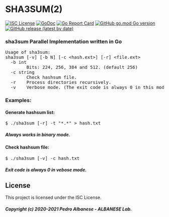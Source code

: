 # SHA3SUM(2)
[![ISC License](http://img.shields.io/badge/license-ISC-blue.svg)](https://github.com/pedroalbanese/sha3sum/blob/master/LICENSE.md) 
[![GoDoc](https://godoc.org/github.com/pedroalbanese/sha3sum?status.png)](http://godoc.org/github.com/pedroalbanese/sha3sum)
[![Go Report Card](https://goreportcard.com/badge/github.com/pedroalbanese/sha3sum)](https://goreportcard.com/report/github.com/pedroalbanese/sha3sum)
[![GitHub go.mod Go version](https://img.shields.io/github/go-mod/go-version/pedroalbanese/sha3sum)](https://golang.org)
[![GitHub release (latest by date)](https://img.shields.io/github/v/release/pedroalbanese/sha3sum)](https://github.com/pedroalbanese/sha3sum/releases)
### sha3sum Parallel Implementation written in Go

<PRE>Usage of sha3sum:
sha3sum [-v] [-b N] [-c &lt;hash.ext&gt;] [-r] &lt;file.ext&gt;
  -b int
        Bits: 224, 256, 384 and 512. (default 256)
  -c string
        Check hashsum file.
  -r    Process directories recursively.
  -v    Verbose mode. (The exit code is always 0 in this mode)</PRE>
  
### Examples:

#### Generate hashsum list:
<pre>
$ ./sha3sum [-r] -t "*.*" > hash.txt
</pre>
##### Always works in binary mode. 

#### Check hashsum file:
<pre>
$ ./sha3sum [-v] -c hash.txt
</pre>
##### Exit code is always 0 in vebose mode. 

## License

This project is licensed under the ISC License.
##### Copyright (c) 2020-2021 Pedro Albanese - ALBANESE Lab.
